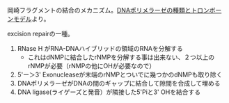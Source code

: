 岡崎フラグメントの結合のメカニズム。[DNAポリメラーゼの種類とトロンボーンモデル](DNAポリメラーゼの種類とトロンボーンモデル.md)より。

excision repairの一種。

1. RNase H がRNA-DNAハイブリッドの領域のRNAを分解する
   - これはdNMPに結合したrNMPを分解する事は出来ない、２つ以上のrNMPが必要（rNMPの他にOHが必要なので）
2. 5'ー＞3' Exonucleaseが末端のrNMPとついでに幾つかのdNMPも取り除く
3. DNAポリメラーゼがDNAの間のギャップに結合して隙間を合成して埋める
4. DNA ligase(ライゲーズと発音）が隣接した5'Piと3' OHを結合する
